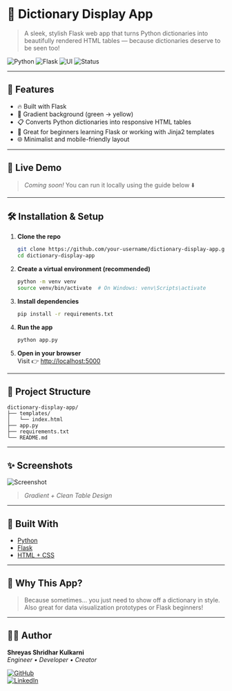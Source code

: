 # 📖 Dictionary Display App

> A sleek, stylish Flask web app that turns Python dictionaries into beautifully rendered HTML tables — because dictionaries deserve to be seen too!

![Python](https://img.shields.io/badge/Python-3.10-blue?logo=python)
![Flask](https://img.shields.io/badge/Flask-2.3-lightgrey?logo=flask)
![UI](https://img.shields.io/badge/Gradient%20UI-%F0%9F%8C%88-yellowgreen)
![Status](https://img.shields.io/badge/Project-Active-brightgreen)

---

## 🌟 Features

- 🔥 Built with Flask
- 🎨 Gradient background (green → yellow)
- 📋 Converts Python dictionaries into responsive HTML tables
- 🧠 Great for beginners learning Flask or working with Jinja2 templates
- 🌐 Minimalist and mobile-friendly layout

---

## 🚀 Live Demo

> _Coming soon!_ You can run it locally using the guide below ⬇️

---

## 🛠️ Installation & Setup

1. **Clone the repo**
    ```bash
    git clone https://github.com/your-username/dictionary-display-app.git
    cd dictionary-display-app
    ```

2. **Create a virtual environment (recommended)**
    ```bash
    python -m venv venv
    source venv/bin/activate  # On Windows: venv\Scripts\activate
    ```

3. **Install dependencies**
    ```bash
    pip install -r requirements.txt
    ```

4. **Run the app**
    ```bash
    python app.py
    ```

5. **Open in your browser**  
   Visit 👉 [http://localhost:5000](http://localhost:5000)

---

## 📂 Project Structure

```
dictionary-display-app/
├── templates/
│   └── index.html
├── app.py
├── requirements.txt
└── README.md
```

---

## ✨ Screenshots

![Screenshot](https://user-images.githubusercontent.com/your-username/screenshot.png)
> _Gradient + Clean Table Design_

---

## 🧠 Built With

- [Python](https://www.python.org/)
- [Flask](https://flask.palletsprojects.com/)
- [HTML + CSS](https://developer.mozilla.org/en-US/docs/Web/HTML)

---

## 🤔 Why This App?

> Because sometimes... you just need to show off a dictionary in style.  
> Also great for data visualization prototypes or Flask beginners!

---

## 🧑‍💻 Author

**Shreyas Shridhar Kulkarni**  
_Engineer • Developer • Creator_

[![GitHub](https://img.shields.io/badge/GitHub-@shreyasKulkarni-181717?logo=github)](https://github.com/your-username)  
[![LinkedIn](https://img.shields.io/badge/LinkedIn-Connect-blue?logo=linkedin)](https://linkedin.com/in/your-link)

